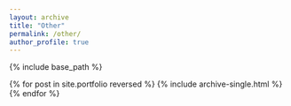 ```yaml
---
layout: archive
title: "Other"
permalink: /other/
author_profile: true
---
```


{% include base_path %}


{% for post in site.portfolio reversed %}
  {% include archive-single.html %}
{% endfor %}


